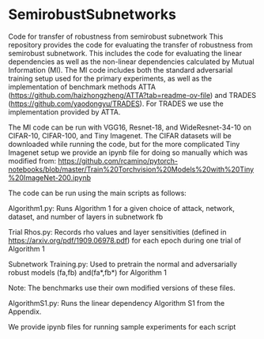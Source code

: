 # SemirobustSubnetworks
Code for transfer of robustness from semirobust subnetwork
This repository provides the code for evaluating the transfer of robustness from semirobust subnetwork. This includes the code for evaluating the linear dependencies as well as the non-linear dependencies calculated by Mutual Information (MI). The MI code includes both the standard adversarial training setup used for the primary experiments, as well as the implementation of benchmark methods ATTA (https://github.com/haizhongzheng/ATTA?tab=readme-ov-file) and TRADES (https://github.com/yaodongyu/TRADES). For TRADES we use the implementation provided by ATTA.  

The MI code can be run with VGG16, Resnet-18, and WideResnet-34-10 on CIFAR-10, CIFAR-100, and Tiny Imagenet. The CIFAR datasets will be downloaded while running the code, but for the more complicated Tiny Imagenet setup we provide an ipynb file for doing so manually which was modified from: https://github.com/rcamino/pytorch-notebooks/blob/master/Train%20Torchvision%20Models%20with%20Tiny%20ImageNet-200.ipynb

The code can be run using the main scripts as follows:

Algorithm1.py: Runs Algorithm 1 for a given choice of attack, network, dataset, and number of layers in subnetwork fb

Trial Rhos.py: Records rho values and layer sensitivities (defined in https://arxiv.org/pdf/1909.06978.pdf) for each epoch during one trial of Algorithm 1

Subnetwork Training.py: Used to pretrain the normal and adversarially robust models (fa,fb) and(fa*,fb*) for Algorithm 1

Note: The benchmarks use their own modified versions of these files. 

AlgorithmS1.py: Runs the linear dependency Algorithm S1 from the Appendix.

We provide ipynb files for running sample experiments for each script
